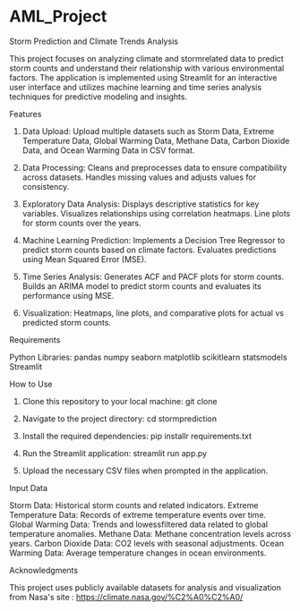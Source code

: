 # AML_Project

 Storm Prediction and Climate Trends Analysis

This project focuses on analyzing climate and stormrelated data to predict storm counts and understand their relationship with various environmental factors. The application is implemented using Streamlit for an interactive user interface and utilizes machine learning and time series analysis techniques for predictive modeling and insights.


 Features

1. Data Upload:
   Upload multiple datasets such as Storm Data, Extreme Temperature Data, Global Warming Data, Methane Data, Carbon Dioxide Data, and Ocean Warming Data in CSV format.

2. Data Processing:
   Cleans and preprocesses data to ensure compatibility across datasets.
   Handles missing values and adjusts values for consistency.

3. Exploratory Data Analysis:
   Displays descriptive statistics for key variables.
   Visualizes relationships using correlation heatmaps.
   Line plots for storm counts over the years.

4. Machine Learning Prediction:
   Implements a Decision Tree Regressor to predict storm counts based on climate factors.
   Evaluates predictions using Mean Squared Error (MSE).

5. Time Series Analysis:
   Generates ACF and PACF plots for storm counts.
   Builds an ARIMA model to predict storm counts and evaluates its performance using MSE.

6. Visualization:
   Heatmaps, line plots, and comparative plots for actual vs predicted storm counts.



 Requirements

 Python Libraries:
  pandas
  numpy
  seaborn
  matplotlib
  scikitlearn
  statsmodels
  Streamlit



 How to Use

1. Clone this repository to your local machine:
   git clone <repositoryurl>

2. Navigate to the project directory:
   cd stormprediction

3. Install the required dependencies:
   pip installr requirements.txt
  
4. Run the Streamlit application:
   streamlit run app.py

5. Upload the necessary CSV files when prompted in the application.



 Input Data

 Storm Data: Historical storm counts and related indicators.
 Extreme Temperature Data: Records of extreme temperature events over time.
 Global Warming Data: Trends and lowessfiltered data related to global temperature anomalies.
 Methane Data: Methane concentration levels across years.
 Carbon Dioxide Data: CO2 levels with seasonal adjustments.
 Ocean Warming Data: Average temperature changes in ocean environments.


 Acknowledgments

This project uses publicly available datasets for analysis and visualization from Nasa's site : https://climate.nasa.gov/%C2%A0%C2%A0/

